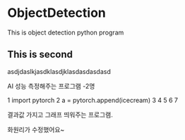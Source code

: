 # ObjectDetection
This is object detection python program

## This is second
asdjdaslkjasdklasdjklasdasdasdasd

AI 성능 측정해주는 프로그램 -2명

1 import pytorch
2 a = pytorch.append(icecream)
3 
4
5
6
7

결과값 가지고 그래프 띄워주는 프로그램.

화원리가 수정했어요~

